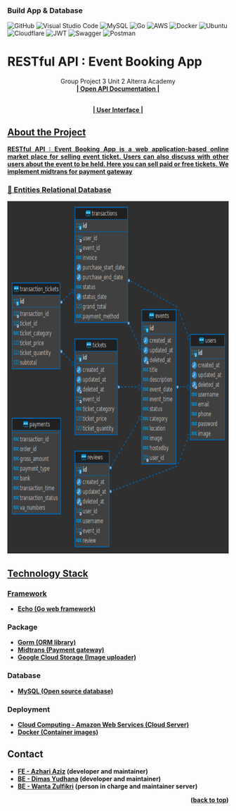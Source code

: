 ### Build App & Database

![GitHub](https://img.shields.io/badge/github-%23121011.svg?style=for-the-badge&logo=github&logoColor=white)
![Visual Studio Code](https://img.shields.io/badge/Visual%20Studio%20Code-0078d7.svg?style=for-the-badge&logo=visual-studio-code&logoColor=white)
![MySQL](https://img.shields.io/badge/mysql-%2300f.svg?style=for-the-badge&logo=mysql&logoColor=white)
![Go](https://img.shields.io/badge/go-%2300ADD8.svg?style=for-the-badge&logo=go&logoColor=white)
![AWS](https://img.shields.io/badge/AWS-%23FF9900.svg?style=for-the-badge&logo=amazon-aws&logoColor=white)
![Docker](https://img.shields.io/badge/docker-%230db7ed.svg?style=for-the-badge&logo=docker&logoColor=white)
![Ubuntu](https://img.shields.io/badge/Ubuntu-E95420?style=for-the-badge&logo=ubuntu&logoColor=white)
![Cloudflare](https://img.shields.io/badge/Cloudflare-F38020?style=for-the-badge&logo=Cloudflare&logoColor=white)
![JWT](https://img.shields.io/badge/JWT-black?style=for-the-badge&logo=JSON%20web%20tokens)
![Swagger](https://img.shields.io/badge/-Swagger-%23Clojure?style=for-the-badge&logo=swagger&logoColor=white)
![Postman](https://img.shields.io/badge/Postman-FF6C37?style=for-the-badge&logo=postman&logoColor=white)

# RESTful API : Event Booking App

  <p align="center">
    Group Project 3 Unit 2 Alterra Academy
    <br />
    <a href="https://app.swaggerhub.com/apis/dimasyudhana/EventappRESTfulAPI/1.0.1#/"><strong>| Open API Documentation |</
    <br />
  </p>

 <p align="center">
    <br />
    <a href="https://event-planning-phi.vercel.app/"><strong>| User Interface |</
    <br />
  </p>

## About the Project

<p align="justify">RESTful API : Event Booking App is a web application-based online market place for selling event ticket. Users can also discuss with other users about the event to be held. Here you can sell paid or free tickets. We implement midtrans for payment gateway</p>

### 🔗 Entities Relational Database

<div align="center">
<img src="docs/erd_last_effort.png" width="800" height="800">
  </div>

## Technology Stack

### Framework

- [Echo (Go web framework)](https://echo.labstack.com)

### Package

- [Gorm (ORM library)](https://gorm.io)
- [Midtrans (Payment gateway)](https://www.midtrans.co)
- [Google Cloud Storage (Image uploader)](https://cloud.google.com/storage)

### Database

- [MySQL (Open source database)](https://www.mysql.com)

### Deployment

- [Cloud Computing - Amazon Web Services (Cloud Server)](https://aws.amazon.com/)
- [Docker (Container images)](https://www.docker.com)

## Contact
- [FE - Azhari Aziz](https://github.com/Azhari12) (developer and maintainer)
- [BE - Dimas Yudhana](https://github.com/dimasyudhana) (developer and maintainer)
- [BE - Wanta Zulfikri](https://github.com/wanta-zulfikri) (person in charge and maintainer server)

<p align="right">(<a href="#top">back to top</a>)</p>

